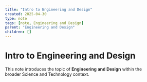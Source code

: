 ```yaml
---
title: "Intro to Engineering and Design"
created: 2025-04-30
type: note
tags: [note, Engineering and Design]
parent: "Engineering and Design"
children: []
---
```


# Intro to Engineering and Design

This note introduces the topic of **Engineering and Design** within the broader Science and Technology context.

